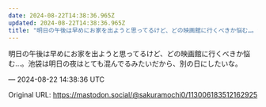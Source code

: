 ```yaml
---
date: 2024-08-22T14:38:36.965Z
updated: 2024-08-22T14:38:36.965Z
title: "明日の午後は早めにお家を出ようと思ってるけど、どの映画館に行くべきか悩む…。池袋[...]"
---
```


<p>明日の午後は早めにお家を出ようと思ってるけど、どの映画館に行くべきか悩む…。池袋は明日の夜はとても混んでるみたいだから、別の日にしたいな。</p>

&mdash; 2024-08-22 14:38:36 UTC

Original URL: https://mastodon.social/@sakuramochi0/113006183512162925
